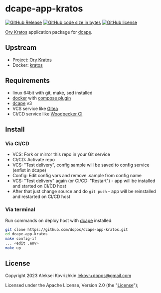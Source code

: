 # dcape-app-kratos

[![GitHub Release][1]][2] [![GitHub code size in bytes][3]]() [![GitHub license][4]][5]

[1]: https://img.shields.io/github/release/dopos/dcape-app-kratos.svg
[2]: https://github.com/dopos/dcape-app-kratos/releases
[3]: https://img.shields.io/github/languages/code-size/dopos/dcape-app-kratos.svg
[4]: https://img.shields.io/github/license/dopos/dcape-app-kratos.svg
[5]: LICENSE

[Ory Kratos](https://www.ory.sh/kratos/) application package for [dcape](https://github.com/dopos/dcape).

## Upstream

* Project: [Ory Kratos](https://www.ory.sh/kratos/)
* Docker: [kratos](https://hub.docker.com/r/oryd/kratos)

## Requirements

* linux 64bit with git, make, sed installed
* [docker](http://docker.io) with [compose plugin](https://docs.docker.com/compose/install/linux/)
* [dcape](https://github.com/dopos/dcape) v3
* VCS service like [Gitea](https://gitea.io)
* CI/CD service like [Woodpecker CI](https://woodpecker-ci.org/)

## Install

### Via CI/CD

* VCS: Fork or mirror this repo in your Git service
* CI/CD: Activate repo
* VCS: "Test delivery", config sample will be saved to config service (enfist in dcape)
* Config: Edit config vars and remove .sample from config name
* VCS: "Test delivery" again (or CI/CD: "Restart") - app will be installed and started on CI/CD host
* After that just change source and do `git push` - app will be reinstalled and restarted on CI/CD host

### Via terminal

Run commands on deploy host with [dcape](https://github.com/dopos/dcape) installed:
```bash
git clone https://github.com/dopos/dcape-app-kratos.git
cd dcape-app-kratos
make config-if
... <edit .env>
make up
```

## License

Copyright 2023 Aleksei Kovrizhkin <lekovr+dopos@gmail.com>

Licensed under the Apache License, Version 2.0 (the "[License](LICENSE)");
